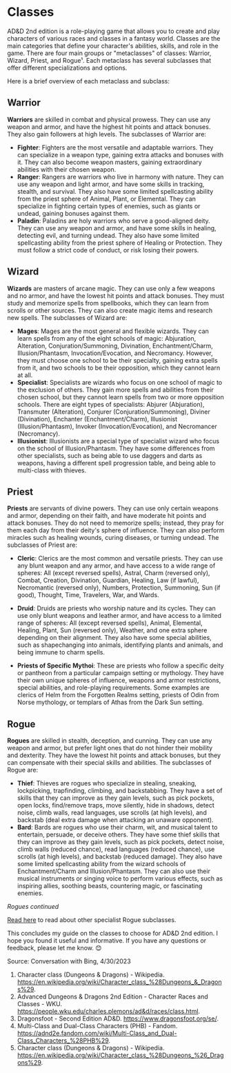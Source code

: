 # Classes

AD&D 2nd edition is a role-playing game that allows you to create and play characters of various races and classes in a fantasy world. Classes are the main categories that define your character's abilities, skills, and role in the game. There are four main groups or "metaclasses" of classes: Warrior, Wizard, Priest, and Rogue¹. Each metaclass has several subclasses that offer different specializations and options.

Here is a brief overview of each metaclass and subclass:

## Warrior
**Warriors** are skilled in combat and physical prowess. They can use any weapon and armor, and have the highest hit points and attack bonuses. They also gain followers at high levels. The subclasses of Warrior are:

- **Fighter**: Fighters are the most versatile and adaptable warriors. They can specialize in a weapon type, gaining extra attacks and bonuses with it. They can also become weapon masters, gaining extraordinary abilities with their chosen weapon.
- **Ranger**: Rangers are warriors who live in harmony with nature. They can use any weapon and light armor, and have some skills in tracking, stealth, and survival. They also have some limited spellcasting ability from the priest sphere of Animal, Plant, or Elemental. They can specialize in fighting certain types of enemies, such as giants or undead, gaining bonuses against them.
- **Paladin**: Paladins are holy warriors who serve a good-aligned deity. They can use any weapon and armor, and have some skills in healing, detecting evil, and turning undead. They also have some limited spellcasting ability from the priest sphere of Healing or Protection. They must follow a strict code of conduct, or risk losing their powers.

## Wizard
**Wizards** are masters of arcane magic. They can use only a few weapons and no armor, and have the lowest hit points and attack bonuses. They must study and memorize spells from spellbooks, which they can learn from scrolls or other sources. They can also create magic items and research new spells. The subclasses of Wizard are:

- **Mages**: Mages are the most general and flexible wizards. They can learn spells from any of the eight schools of magic: Abjuration, Alteration, Conjuration/Summoning, Divination, Enchantment/Charm, Illusion/Phantasm, Invocation/Evocation, and Necromancy. However, they must choose one school to be their specialty, gaining extra spells from it, and two schools to be their opposition, which they cannot learn at all.
- **Specialist**: Specialists are wizards who focus on one school of magic to the exclusion of others. They gain more spells and abilities from their chosen school, but they cannot learn spells from two or more opposition schools. There are eight types of specialists: Abjurer (Abjuration), Transmuter (Alteration), Conjurer (Conjuration/Summoning), Diviner (Divination), Enchanter (Enchantment/Charm), Illusionist (Illusion/Phantasm), Invoker (Invocation/Evocation), and Necromancer (Necromancy).
- **Illusionist**: Illusionists are a special type of specialist wizard who focus on the school of Illusion/Phantasm. They have some differences from other specialists, such as being able to use daggers and darts as weapons, having a different spell progression table, and being able to multi-class with thieves.

## Priest
**Priests** are servants of divine powers. They can use only certain weapons and armor, depending on their faith, and have moderate hit points and attack bonuses. They do not need to memorize spells; instead, they pray for them each day from their deity's sphere of influence. They can also perform miracles such as healing wounds, curing diseases, or turning undead. The subclasses of Priest are:

- **Cleric**: Clerics are the most common and versatile priests. They can use any blunt weapon and any armor,
and have access to a wide range of spheres: All (except reversed spells), Astral,
Charm (reversed only), Combat,
Creation,
Divination,
Guardian,
Healing,
Law (if lawful),
Necromantic (reversed only),
Numbers,
Protection,
Summoning,
Sun (if good),
Thought,
Time,
Travelers,
War,
and Wards.  

- **Druid**: Druids are priests who worship nature and its cycles. They can use only blunt weapons and leather armor, and have access to a limited range of spheres: All (except reversed spells), Animal, Elemental, Healing, Plant, Sun (reversed only), Weather, and one extra sphere depending on their alignment. They also have some special abilities, such as shapechanging into animals, identifying plants and animals, and being immune to charm spells.
- **Priests of Specific Mythoi**: These are priests who follow a specific deity or pantheon from a particular campaign setting or mythology. They have their own unique spheres of influence, weapons and armor restrictions, special abilities, and role-playing requirements. Some examples are clerics of Helm from the Forgotten Realms setting, priests of Odin from Norse mythology, or templars of Athas from the Dark Sun setting.  


## Rogue
**Rogues** are skilled in stealth, deception, and cunning. They can use any weapon and armor, but prefer light ones that do not hinder their mobility and dexterity. They have the lowest hit points and attack bonuses, but they can compensate with their special skills and abilities. The subclasses of Rogue are:

- **Thief**: Thieves are rogues who specialize in stealing, sneaking, lockpicking, trapfinding, climbing, and backstabbing. They have a set of skills that they can improve as they gain levels, such as pick pockets, open locks, find/remove traps, move silently, hide in shadows, detect noise, climb walls, read languages, use scrolls (at high levels), and backstab (deal extra damage when attacking an unaware opponent). 
- **Bard**: Bards are rogues who use their charm, wit, and musical talent to entertain, persuade, or deceive others. They have some thief skills that they can improve as they gain levels, such as pick pockets, detect noise, climb walls (reduced chance), read languages (reduced chance), use scrolls (at high levels), and backstab (reduced damage). They also have some limited spellcasting ability from the wizard schools of Enchantment/Charm and Illusion/Phantasm. They can also use their musical instruments or singing voice to perform various effects, such as inspiring allies, soothing beasts, countering magic, or fascinating enemies.  

*Rogues continued*  

[Read here](pages/rogues2.html) to read about other specialist Rogue subclasses.  

This concludes my guide on the classes to choose for AD&D 2nd edition. I hope you found it useful and informative. If you have any questions or feedback, please let me know. 😊


Source: Conversation with Bing, 4/30/2023  
1. Character class (Dungeons & Dragons) - Wikipedia. https://en.wikipedia.org/wiki/Character_class_%28Dungeons_&_Dragons%29.   
2. Advanced Dungeons & Dragons 2nd Edition - Character Races and Classes - WKU. https://people.wku.edu/charles.plemons/ad&d/races/class.html.   
3. Dragonsfoot - Second Edition AD&D. https://www.dragonsfoot.org/se/.   
4. Multi-Class and Dual-Class Characters (PHB) - Fandom. https://adnd2e.fandom.com/wiki/Multi-Class_and_Dual-Class_Characters_%28PHB%29.   
5. Character class (Dungeons & Dragons) - Wikipedia. https://en.wikipedia.org/wiki/Character_class_%28Dungeons_%26_Dragons%29.   
